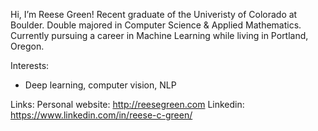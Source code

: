 Hi, I’m Reese Green! 
Recent graduate of the Univeristy of Colorado at Boulder. 
Double majored in Computer Science & Applied Mathematics. 
Currently pursuing a career in Machine Learning while living in Portland, Oregon.

Interests:
- Deep learning, computer vision, NLP

Links:
Personal website: http://reesegreen.com
Linkedin: https://www.linkedin.com/in/reese-c-green/
<!---
rcgreen99/rcgreen99 is a ✨ special ✨ repository because its `README.md` (this file) appears on your GitHub profile.
You can click the Preview link to take a look at your changes.
--->
